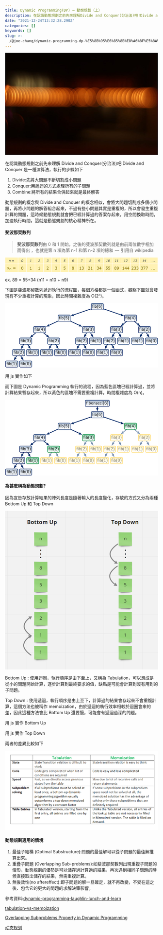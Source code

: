 ```yaml
---
title: Dynamic Programming(DP) — 動態規劃（上）
description: 在認識動態規劃之前先來理解Divide and Conquer(分治法)吧!Divide and Conquer是一種演算法，執行的步驟如下
date: "2021-12-24T13:32:28.290Z"
categories: []
keywords: []
slug: >-
  /@joe-chang/dynamic-programming-dp-%E5%8B%95%E6%85%8B%E8%A6%8F%E5%8A%83-%E4%B8%8A-fea4dbcf1a8e
---
```


![](/img/1__Ul2zeneW3rRZEn18x41hNA.jpeg)

在認識動態規劃之前先來理解 Divide and Conquer(分治法)吧!Divide and Conquer 是一種演算法，執行的步驟如下

1.  Divide:先將大問題不斷切割成小問題
2.  Conquer:用遞迴的方式處理所有的子問題
3.  Combine:將所有的結果合併起來就是最終解答

動態規劃的概念與 Divide and Conquer 的概念相似，會將大問題切割成多個小問題，再將小問題的解答組合起來，不過有些小問題其實是重複的，所以會發生重複計算的問題，這時候動態規劃就會把已經計算過的答案存起來，用空間換取時間，加速執行時間，這就是動態規劃的核心精神所在。

#### 斐波那契數列

> **斐波那契數列**由 0 和 1 開始，之後的斐波那契數列就是由前兩位數字相加而得出 ，也就是第 n 項為第 n-1 和第 n-2 項的總和  —  引用自 wikipedia

![](/img/1__Ec020AFw__on4585Q7cHARA.png)

ex. 89 = 55+34 (n11 = n10 + n9)

下圖是斐波那契數列遞迴執行的流程圖，每個方格都是一個函式，觀察下圖就會發現有不少重複計算的現象，因此時間複雜度為 O(2ⁿ)。

![](/img/1__nYTojJSHroVD6nyb7f8TIA.png)

用 js 實作如下

而下圖是 Dynamic Programming 執行的流程，因為藍色區塊已經計算過，並將計算結果暫存起來，所以黃色的區塊不需要重複計算，時間複雜度為 O(n)。

![](/img/1__RLXh4U__Xy3JTUWkPvsqM2Q.png)

#### 為甚麼稱為動態規劃?

因為宣告存放計算結果的陣列長度是隨著輸入的長度變化，存放的方式又分為兩種 Bottom Up 和 Top Down

![](/img/1__llAWI0I__SdvpAB__40KlR__A.png)

Bottom Up : 使用迴圈，執行順序是由下至上，又稱為 Tabulation，可以想成是從小的問題開始計算，逐步計算到最終要求的值，缺點是可能會計算到沒有用到的子問題。

Top Down : 使用遞迴，執行順序是由上至下，計算過的結果會存起來不會重複計算，這個方法也被稱作 memoization，由於遞迴的執行效率相較於迴圈會來的差，因此這種方法會比 Bottom Up 還要慢，可能會有遞迴過深的問題。

用 js 實作 Bottom Up

用 js 實作 Top Down

兩者的差異比較如下

![](/img/1__45KQxC4qopzpVbv9snD__vg.png)

#### 動態規劃適用的情境

1.  最佳子結構 (Optimal Substructure):問題的最佳解可以從子問題的最佳解推算出來。
2.  重疊子問題 (Overlapping Sub-problems):如斐波那契數列出現重複子問題的情形，動態規劃的優勢是可以儲存過計算過的結果，再次遇到相同子問題的時候直接取出儲存的結果，無需重複計算。
3.  無後效性(no aftereffect):即子問題的解一旦確定，就不再改變，不受在這之後、包含它的更大的問題的求解決策影響。

參考資料:[dynamic-programming-laughlin-lunch-and-learn](https://www.slideshare.net/JasmineGriffiths/dynamic-programming-laughlin-lunch-and-learn)

[tabulation-vs-memoization](https://www.geeksforgeeks.org/tabulation-vs-memoization/)

[Overlapping Subproblems Property in Dynamic Programming](https://www.geeksforgeeks.org/overlapping-subproblems-property-in-dynamic-programming-dp-1/)

[动态规划](https://zh.wikipedia.org/wiki/%E5%8A%A8%E6%80%81%E8%A7%84%E5%88%92)
